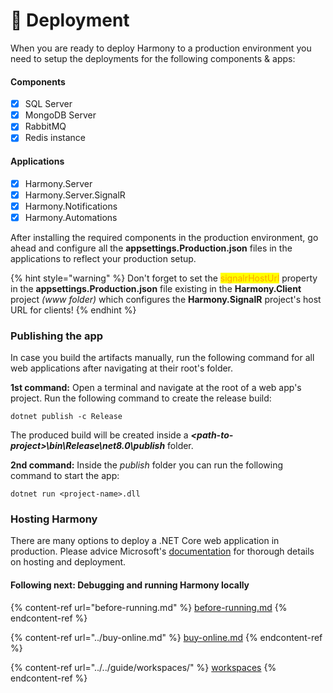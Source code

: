 # 🚀 Deployment

When you are ready to deploy Harmony to a production environment you need to setup the deployments for the following components & apps:

#### Components

* [x] SQL Server
* [x] MongoDB Server
* [x] RabbitMQ
* [x] Redis instance

#### Applications

* [x] Harmony.Server
* [x] Harmony.Server.SignalR
* [x] Harmony.Notifications
* [x] Harmony.Automations

After installing the required components in the production environment, go ahead and configure all the **appsettings.Production.json** files in the applications to reflect your production setup.

{% hint style="warning" %}
Don't forget to set the <mark style="color:orange;">signalrHostUrl</mark> property in the **appsettings.Production.json** file existing in the **Harmony.Client** project _(www folder)_ which configures the **Harmony.SignalR** project's host URL for clients!
{% endhint %}

### Publishing the app

In case you build the artifacts manually, run the following command for all web applications after navigating at their root's folder.

**1st command:** Open a terminal and navigate at the root of a web app's project. Run the following command to create the release build:

```
dotnet publish -c Release
```

The produced build will be created inside a _**\<path-to-project>\bin\Release\net8.0\publish**_ folder.

**2nd command:** Inside the _publish_ folder you can run the following command to start the app:

```
dotnet run <project-name>.dll
```

### Hosting Harmony

There are many options to deploy a .NET Core web application in production. Please advice Microsoft's [documentation](https://learn.microsoft.com/en-us/aspnet/core/host-and-deploy/?view=aspnetcore-8.0) for thorough details on hosting and deployment.

#### Following next: Debugging and running Harmony locally

{% content-ref url="before-running.md" %}
[before-running.md](before-running.md)
{% endcontent-ref %}

{% content-ref url="../buy-online.md" %}
[buy-online.md](../buy-online.md)
{% endcontent-ref %}

{% content-ref url="../../guide/workspaces/" %}
[workspaces](../../guide/workspaces/)
{% endcontent-ref %}
